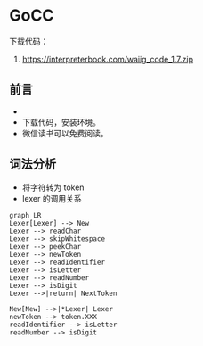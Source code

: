 # GoCC

下载代码：
1. https://interpreterbook.com/waiig_code_1.7.zip

## 前言
- 
- 下载代码，安装环境。
- 微信读书可以免费阅读。

## 词法分析

- 将字符转为 token
- lexer 的调用关系

```mermaid
graph LR
Lexer[Lexer] --> New
Lexer --> readChar
Lexer --> skipWhitespace
Lexer --> peekChar
Lexer --> newToken
Lexer --> readIdentifier
Lexer --> isLetter
Lexer --> readNumber
Lexer --> isDigit
Lexer -->|return| NextToken

New[New] -->|*Lexer| Lexer
newToken --> token.XXX
readIdentifier --> isLetter
readNumber --> isDigit
```

